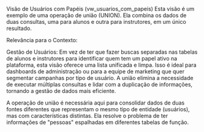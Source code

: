 Visão de Usuários com Papéis (vw_usuarios_com_papeis)
Esta visão é um exemplo de uma operação de união (UNION). Ela combina os dados de duas consultas, uma para alunos e outra para instrutores, em um único resultado.

Relevância para o Contexto:

Gestão de Usuários: Em vez de ter que fazer buscas separadas nas tabelas de alunos e instrutores para identificar quem tem um papel ativo na plataforma, esta visão oferece uma lista unificada e limpa. Isso é ideal para dashboards de administração ou para a equipe de marketing que quer segmentar campanhas por tipo de usuário. A união elimina a necessidade de executar múltiplas consultas e lidar com a duplicação de informações, tornando a gestão de dados mais eficiente.

A operação de união é necessária aqui para consolidar dados de duas fontes diferentes que representam o mesmo tipo de entidade (usuários), mas com características distintas. Ela resolve o problema de ter informações de "pessoas" espalhadas em diferentes tabelas de função.